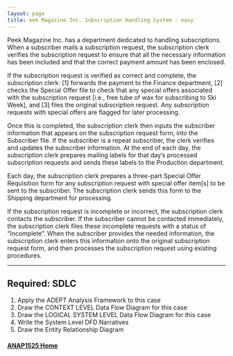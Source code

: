 ```yaml
---
layout: page
title: eek Magazine Inc. Subscription Handling System - easy
---
```


Peek Magazine Inc. has a department dedicated to handling subscriptions. When a subscriber mails a subscription request, the subscription clerk verifies the subscription request to ensure that all the necessary information has been included and that the correct payment amount has been enclosed.

If the subscription request is verified as correct and complete, the subscription clerk: [1] forwards the payment to the Finance department, [2] checks the Special Offer file to check that any special offers associated with the subscription request [i.e., free tube of wax for subscribing to Ski Week], and [3] files the original subscription request. Any subscription requests with special offers are flagged for later processing.

Once this is completed, the subscription clerk then inputs the subscriber information that appears on the subscription request form, into the Subscriber file. If the subscriber is a repeat subscriber, the clerk verifies and updates the subscriber information. At the end of each day, the subscription clerk prepares mailing labels for that day’s processed subscription requests and sends these labels to the Production department.

Each day, the subscription clerk prepares a three-part Special Offer Requisition form for any subscription request with special offer item[s] to be sent to the subscriber. The subscription clerk sends this form to the Shipping department for processing.

If the subscription request is incomplete or incorrect, the subscription clerk contacts the subscriber. If the subscriber cannot be contacted immediately, the subscription clerk files these incomplete requests with a status of “Incomplete”. When the subscriber provides the needed information, the subscription clerk enters this information onto the original subscription request form, and then processes the subscription request using existing procedures.

<hr>

## Required: SDLC
1.	Apply the ADEPT Analysis Framework to this case
2.	Draw the CONTEXT LEVEL Data Flow Diagram for this case 
3.	Draw the LOGICAL SYSTEM LEVEL Data Flow Diagram for this case 
4.	Write the System Level DFD Narratives
5.	Draw the Entity Relationship Diagram

#### [ANAP1525 Home](../)